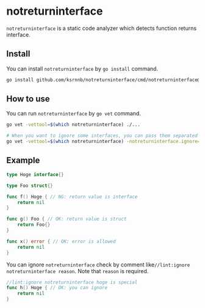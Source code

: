 # notreturninterface

`notreturninterface` is a static code analyzer which detects function returns interface.

## Install

You can install `notreturninterface` by `go install` command.

```bash
go install github.com/ksrnnb/notreturninterface/cmd/notreturninterface@v1.0.0
```

## How to use

You can run `notreturninterface` by `go vet` command.

```bash
go vet -vettool=$(which notreturninterface) ./...

# When you want to ignore some interfaces, you can pass them separated by comma
go vet -vettool=$(which notreturninterface) -notreturninterface.ignore=any,someInterface ./...
```

## Example

```go
type Hoge interface{}

type Foo struct{}

func f() Hoge { // NG: return value is interface
	return nil
}

func g() Foo { // OK: return value is struct
	return Foo{}
}

func x() error { // OK: error is allowed
	return nil
}
```

You can ignore `notreturninterface` check by comment like`//lint:ignore notreturninterface reason`. Note that `reason` is required.

```go
//lint:ignore notreturninterface hoge is special
func h() Hoge { // OK: you can ignore
	return nil
}
```